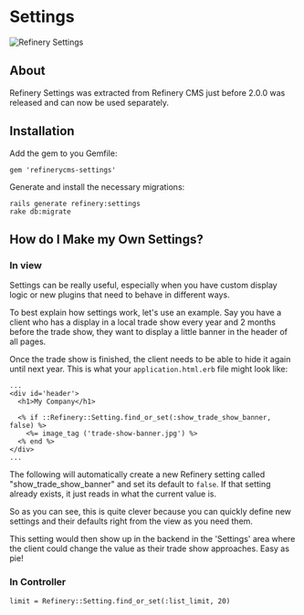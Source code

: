 # Settings

![Refinery Settings](http://refinerycms.com/system/images/0000/0666/settings.png)

## About

Refinery Settings was extracted from Refinery CMS just before 2.0.0 was released
and can now be used separately.

## Installation
Add the gem to you Gemfile:

    gem 'refinerycms-settings'

Generate and install the necessary migrations:

    rails generate refinery:settings
    rake db:migrate
    

## How do I Make my Own Settings?

### In view

Settings can be really useful, especially when you have custom display logic or
new plugins that need to behave in different ways.

To best explain how settings work, let's use an example. Say you have a client
who has a display in a local trade show every year and 2 months before the trade
show, they want to display a little banner in the header of all pages.

Once the trade show is finished, the client needs to be able to hide it again
until next year. This is what your ``application.html.erb`` file might look like:

    ...
    <div id='header'>
      <h1>My Company</h1>

      <% if ::Refinery::Setting.find_or_set(:show_trade_show_banner, false) %>
        <%= image_tag ('trade-show-banner.jpg') %>
      <% end %>
    </div>
    ...

The following will automatically create a new Refinery setting called
"show_trade_show_banner" and set its default to ``false``.
If that setting already exists, it just reads in what the current value is.

So as you can see, this is quite clever because you can quickly define new settings
 and their defaults right from the view as you need them.

This setting would then show up in the backend in the 'Settings' area where the
client could change the value as their trade show approaches. Easy as pie!

### In Controller

    limit = Refinery::Setting.find_or_set(:list_limit, 20)
